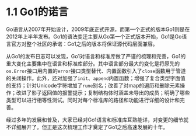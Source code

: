 # 1.1 Go1的诺言

Go语言从2007年开始设计，2009年底正式开源，而第一个正式的版本Go1则是在2012年上半年发布。Go1的语法变迁主要从Go第一个正式版本开始，Go1是Go语言官方对整个社区的承诺：Go1之后的版本将保证源代码层面兼容。

从Go1的发布日志可以发现，Go1对语言和标准库做了严谨的梳理和完善，Go1的重大变化主要集中在语言和标准库部分。其中语言部分最大的变化是将原先的`os.Error`接口用内置的`error`接口类型替代、内置函数引入了`close`函数用于管道的关闭操作。此外，还对加强了`init`、`append`内置函数；增强了复合类型字面值的支持；针对Unicode字符增加了`rune`别名；改善了对map的遍历和删除元素操作；改进了影子返回值的报警提示；复制结构体时涵盖未导出的成员；明确了哪些类型可以进行相等性测试。同时对每个标准库的路径和功能进行详细的设计和完善。

经过多年的发展和普及，大家已经对Go1语言和标准库耳熟能详，对变更的细节就不详细展开了。但正是这次梳理工作才奠定了Go1之后高速发展的十年。

